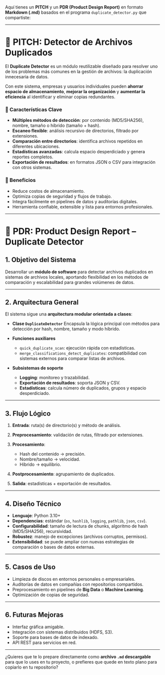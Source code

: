 Aquí tienes un **PITCH** y un **PDR (Product Design Report)** en formato **Markdown (.md)** basados en el programa `duplicate_detector.py` que compartiste:

---

# 📢 PITCH: Detector de Archivos Duplicados

El **Duplicate Detector** es un módulo reutilizable diseñado para resolver uno de los problemas más comunes en la gestión de archivos: la duplicación innecesaria de datos.

Con este sistema, empresas y usuarios individuales pueden **ahorrar espacio de almacenamiento**, **mejorar la organización** y **aumentar la eficiencia** al identificar y eliminar copias redundantes.

### 🚀 Características Clave

* **Múltiples métodos de detección**: por contenido (MD5/SHA256), nombre, tamaño o híbrido (tamaño + hash).
* **Escaneo flexible**: análisis recursivo de directorios, filtrado por extensiones.
* **Comparación entre directorios**: identifica archivos repetidos en diferentes ubicaciones.
* **Estadísticas avanzadas**: calcula espacio desperdiciado y genera reportes completos.
* **Exportación de resultados**: en formatos JSON o CSV para integración con otros sistemas.

### 🎯 Beneficios

* Reduce costos de almacenamiento.
* Optimiza copias de seguridad y flujos de trabajo.
* Integra fácilmente en pipelines de datos y auditorías digitales.
* Herramienta confiable, extensible y lista para entornos profesionales.

---

# 📑 PDR: Product Design Report – Duplicate Detector

## 1. Objetivo del Sistema

Desarrollar un **módulo de software** para detectar archivos duplicados en sistemas de archivos locales, aportando flexibilidad en los métodos de comparación y escalabilidad para grandes volúmenes de datos.

---

## 2. Arquitectura General

El sistema sigue una **arquitectura modular orientada a clases**:

* **Clase `DuplicateDetector`**
  Encapsula la lógica principal con métodos para detección por hash, nombre, tamaño y modo híbrido.

* **Funciones auxiliares**

  * `quick_duplicate_scan`: ejecución rápida con estadísticas.
  * `merge_classifications_detect_duplicates`: compatibilidad con sistemas externos para comparar listas de archivos.

* **Subsistemas de soporte**

  * **Logging**: monitoreo y trazabilidad.
  * **Exportación de resultados**: soporta JSON y CSV.
  * **Estadísticas**: calcula número de duplicados, grupos y espacio desperdiciado.

---

## 3. Flujo Lógico

1. **Entrada**: ruta(s) de directorio(s) y método de análisis.
2. **Preprocesamiento**: validación de rutas, filtrado por extensiones.
3. **Procesamiento**:

   * Hash del contenido → precisión.
   * Nombre/tamaño → velocidad.
   * Híbrido → equilibrio.
4. **Postprocesamiento**: agrupamiento de duplicados.
5. **Salida**: estadísticas + exportación de resultados.

---

## 4. Diseño Técnico

* **Lenguaje**: Python 3.10+
* **Dependencias**: estándar (`os`, `hashlib`, `logging`, `pathlib`, `json`, `csv`).
* **Configurabilidad**: tamaño de lectura de chunks, algoritmo de hash (MD5/SHA256), recursividad.
* **Robustez**: manejo de excepciones (archivos corruptos, permisos).
* **Extensibilidad**: se puede ampliar con nuevas estrategias de comparación o bases de datos externas.

---

## 5. Casos de Uso

* Limpieza de discos en entornos personales o empresariales.
* Auditorías de datos en compañías con repositorios compartidos.
* Preprocesamiento en pipelines de **Big Data** o **Machine Learning**.
* Optimización de copias de seguridad.

---

## 6. Futuras Mejoras

* Interfaz gráfica amigable.
* Integración con sistemas distribuidos (HDFS, S3).
* Soporte para bases de datos de indexado.
* API REST para servicios en red.

---

¿Quieres que te lo prepare directamente como **archivo `.md` descargable** para que lo uses en tu proyecto, o prefieres que quede en texto plano para copiarlo en tu repositorio?
